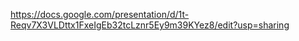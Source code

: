 https://docs.google.com/presentation/d/1t-Reqv7X3VLDttx1FxeIgEb32tcLznr5Ey9m39KYez8/edit?usp=sharing
